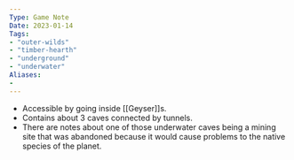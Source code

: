 ```yaml
---
Type: Game Note
Date: 2023-01-14
Tags:
- "outer-wilds"
- "timber-hearth"
- "underground"
- "underwater"
Aliases:
- 
---
```

- Accessible by going inside [[Geyser]]s.
- Contains about 3 caves connected by tunnels.
- There are notes about one of those underwater caves being a mining site that was abandoned because it would cause problems to the native species of the planet.